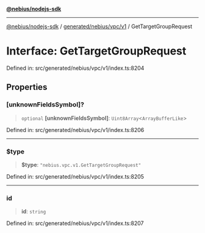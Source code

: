 [**@nebius/nodejs-sdk**](../../../../../README.md)

---

[@nebius/nodejs-sdk](../../../../../README.md) / [generated/nebius/vpc/v1](../README.md) / GetTargetGroupRequest

# Interface: GetTargetGroupRequest

Defined in: src/generated/nebius/vpc/v1/index.ts:8204

## Properties

### \[unknownFieldsSymbol\]?

> `optional` **\[unknownFieldsSymbol\]**: `Uint8Array`\<`ArrayBufferLike`\>

Defined in: src/generated/nebius/vpc/v1/index.ts:8206

---

### $type

> **$type**: `"nebius.vpc.v1.GetTargetGroupRequest"`

Defined in: src/generated/nebius/vpc/v1/index.ts:8205

---

### id

> **id**: `string`

Defined in: src/generated/nebius/vpc/v1/index.ts:8207
